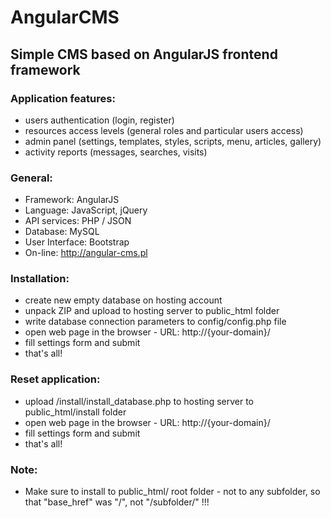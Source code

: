 # AngularCMS

## Simple CMS based on AngularJS frontend framework

### Application features:
* users authentication (login, register)
* resources access levels (general roles and particular users access)
* admin panel (settings, templates, styles, scripts, menu, articles, gallery)
* activity reports (messages, searches, visits)

### General:
* Framework: AngularJS
* Language: JavaScript, jQuery
* API services: PHP / JSON
* Database: MySQL
* User Interface: Bootstrap
* On-line: http://angular-cms.pl

### Installation:
* create new empty database on hosting account
* unpack ZIP and upload to hosting server to public_html folder
* write database connection parameters to config/config.php file
* open web page in the browser - URL: http://{your-domain}/
* fill settings form and submit
* that's all!

### Reset application:
* upload /install/install_database.php to hosting server to public_html/install folder
* open web page in the browser - URL: http://{your-domain}/
* fill settings form and submit
* that's all!

### Note:
* Make sure to install to public_html/ root folder - not to any subfolder, so that "base_href" was "/", not "/subfolder/" !!!
